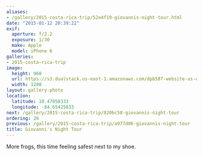 ```yaml
---
aliases:
- /gallery/2015-costa-rica-trip/52e4f19-giovannis-night-tour.html
date: "2015-01-12 20:39:22"
exif:
  aperture: f/2.2
  exposure: 1/30
  make: Apple
  model: iPhone 6
galleries:
- 2015-costa-rica-trip
image:
  height: 960
  url: https://s3.dualstack.us-east-1.amazonaws.com/dpb587-website-us-east-1/asset/gallery/2015-costa-rica-trip/52e4f19-giovannis-night-tour~1280.jpg
  width: 1280
layout: gallery-photo
location:
  latitude: 10.47058333
  longitude: -84.65425833
next: /gallery/2015-costa-rica-trip/020bc58-giovannis-night-tour
ordering: 28
previous: /gallery/2015-costa-rica-trip/a977d06-giovannis-night-tour
title: Giovanni's Night Tour
---
```


More frogs, this time feeling safest next to my shoe.
